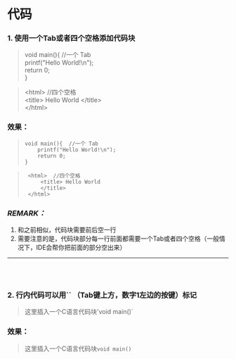 # **代码**

### 1. 使用一个Tab或者四个空格添加代码块 

> void main(){  //一个 Tab   
> printf("Hello World!\n");  
> return 0;  
> }

>    \<html>  //四个空格  
> \<title> Hello World \</title>  
> \</html>

### 效果：

>     void main(){  //一个 Tab
>         printf("Hello World!\n"); 
>         return 0;
>     }

>      <html>  //四个空格  
>          <title> Hello World 
>          </title>  
>      </html>


### *REMARK：*
1. 和之前相似，代码块需要前后空一行
2. 需要注意的是，代码块部分每一行前面都需要一个Tab或者四个空格（一般情况下，IDE会帮你把前面的部分空出来）

----------
<br><br>
### 2. 行内代码可以用`` （Tab键上方，数字1左边的按键）标记

> 这里插入一个C语言代码块\'void main()\` 

### 效果：

> 这里插入一个C语言代码块`void main()`

